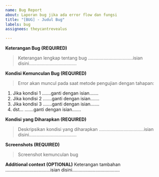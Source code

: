 ```yaml
---
name: Bug Report
about: Laporan bug jika ada error flow dan fungsi
title: "[BUG] - Judul Bug"
labels: bug
assignees: theycantrevealus

---
```


**Keterangan Bug (REQUIRED)**
>Keterangan lengkap tentang bug
...................................isian disini.....................................

**Kondisi Kemunculan Bug (REQUIRED)**
>Error akan muncul pada saat metode pengujian dengan tahapan:
1. Jika kondisi 1 .......ganti dengan isian.......
2. Jika kondisi 2 .......ganti dengan isian.......
3. Jika kondisi 3 .......ganti dengan isian.......
4. dst... .......ganti dengan isian.......

**Kondisi yang Diharapkan (REQUIRED)**
>Deskripsikan kondisi yang diharapkan
...................................isian disini.....................................

**Screenshots (REQUIRED)**
>Screenshot kemunculan bug

**Additional context (OPTIONAL)**
Keterangan tambahan
...................................isian disini.....................................
